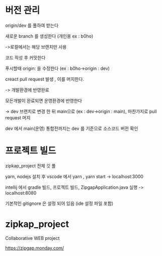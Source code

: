 # 버전 관리

origin/dev 를 풀하여 받는다

새로운 branch 를 생성한다 (개인용 ex : b0ho)

->로컬에서는 해당 브랜치만 사용

코드 작성 후 커밋한다

푸시할때 origin: 을 수정한다 (ex : b0ho->origin : dev)

creact pull request 발생 , 이를 머지한다.

-> 개발환경에 반영완료

모든개발이 완료되면 운영환경에 반영한다

-> dev 브랜치로 변경 한 뒤 main으로 (ex : dev->origin : main), 마찬가지로 pull request 머지

dev 에서 main(운영) 통합전까지는 dev 를 기준으로 소스코드 버전 확인

# 프로젝트 빌드

zipkap_project 전체 깃 풀

yarn, nodejs 설치 후 vscode 에서 yarn , yarn start -> localhost:3000

intellij 에서 gradle 빌드, 프로젝트 빌드, ZipgapApplication.java 실행 -> localhost:8080

기본적인 gitignore 은 설정 되어 있음 (ide 설정 파일 포함)

# zipkap_project

Collaborative WEB project

https://zipgap.monday.com/

